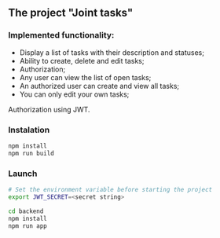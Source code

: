 ## The project "Joint tasks"

### Implemented functionality:

- Display a list of tasks with their description and statuses;
- Ability to create, delete and edit tasks;
- Authorization;
- Any user can view the list of open tasks;
- An authorized user can create and view all tasks;
- You can only edit your own tasks;

Authorization using JWT.

### Instalation

```bash
npm install
npm run build
```

### Launch

```bash
# Set the environment variable before starting the project
export JWT_SECRET=<secret string>

cd backend
npm install
npm run app
```

